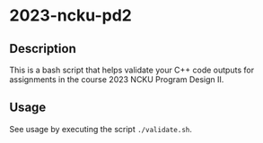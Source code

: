 # 2023-ncku-pd2

## Description

This is a bash script that helps validate your C++ code outputs for assignments in the course 2023 NCKU Program Design II.

## Usage

See usage by executing the script `./validate.sh`.
